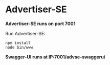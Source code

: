 Advertiser-SE
=============

**Advertiser-SE runs on port 7001**

Run Advertiser-SE:

    npm install
    node bin/www
    
**Swagger-UI runs at IP:7001/advse-swaggerui**

